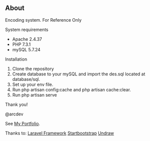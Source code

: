 ## About 

Encoding system. For Reference Only

System requirements

-   Apache 2.4.37
-   PHP 7.3.1
-   mySQL 5.7.24

Installation

1. Clone the repository
2. Create database to your mySQL and import the des.sql located at database/sql.
3. Set up your env file.
4. Run php artisan config:cache and php artisan cache:clear.
5. Run php artisan serve

Thank you!

@arcdev

See [My Portfolio](https://arcdev.me).

Thanks to:
[Laravel Framework](https://laravel.com/)
[Startbootstrap](https://startbootstrap.com/)
[Undraw](https://undraw.co/illustrations)
